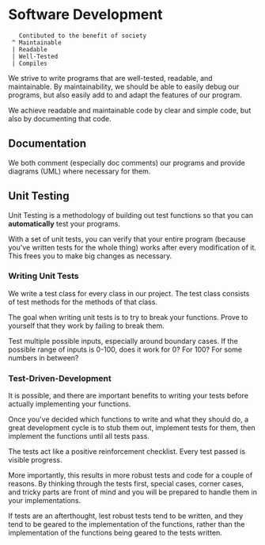 # Software Development


```
   Contibuted to the benefit of society
 ^ Maintainable
 | Readable
 | Well-Tested
 | Compiles
```

We strive to write programs that are well-tested, readable, and maintainable. By maintainability, we should be able to easily debug our programs, but also easily add to and adapt the features of our program.

We achieve readable and maintainable code by clear and simple code, but also by documenting that code.

## Documentation

We both comment (especially doc comments) our programs and provide diagrams (UML) where necessary for them.

## Unit Testing

Unit Testing is a methodology of building out test functions so that you can **automatically** test your programs.

With a set of unit tests, you can verify that your entire program (because you've written tests for the whole thing) works after every modification of it. This frees you to make big changes as necessary.

### Writing Unit Tests

We write a test class for every class in our project. The test class consists of test methods for the methods of that class.

The goal when writing unit tests is to try to break your functions. Prove to yourself that they work by failing to break them.

Test multiple possible inputs, especially around boundary cases. If the possible range of inputs is 0-100, does it work for 0? For 100? For some numbers in between?

### Test-Driven-Development

It is possible, and there are important benefits to writing your tests before actually implementing your functions.

Once you've decided which functions to write and what they should do, a great development cycle is to stub them out, implement tests for them, then implement the functions until all tests pass.

The tests act like a positive reinforcement checklist. Every test passed is visible progress.

More importantly, this results in more robust tests and code for a couple of reasons. By thinking through the tests first, special cases, corner cases, and tricky parts are front of mind and you will be prepared to handle them in your implementations.

If tests are an afterthought, lest robust tests tend to be written, and they tend to be geared to the implementation of the functions, rather than the implementation of the functions being geared to the tests written.


